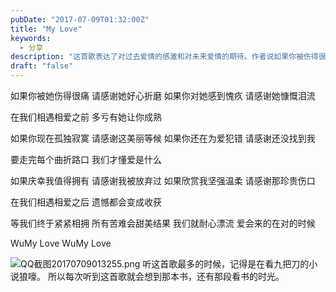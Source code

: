 ```yaml
---
pubDate: "2017-07-09T01:32:00Z"
title: "My Love"
keywords:
  - 分享
description: "这首歌表达了对过去爱情的感激和对未来爱情的期待。作者说如果你被伤得很痛，要感谢她让你成熟；如果你感到愧疚，要感谢她的慷慨泪流。在相遇相爱之前，多亏有她让你成熟。如果你现在孤独寂寞，要感谢这美丽的等候；如果你还在为爱犯错，要感谢还没找到我。要走完每个曲折路口，才能懂得爱是什么。如果庆幸我值得拥有，要感谢我被放弃过；如果欣赏我坚强温柔，要感谢那珍贵的伤口。在相遇相爱之后，遗憾都会变成收获。等我们终于紧紧相拥，所有苦难会甜美结果。我们要耐心漂流，爱会在对的时候来临。"
draft: "false"
---
```


<p>如果你被她伤得很痛
请感谢她好心折磨
如果你对她感到愧疚
请感谢她慷慨泪流</p>
<p>在我们相遇相爱之前
多亏有她让你成熟</p>
<p>如果你现在孤独寂寞
请感谢这美丽等候
如果你还在为爱犯错
请感谢还没找到我</p>
<p>要走完每个曲折路口
我们才懂爱是什么</p>
<p>如果庆幸我值得拥有
请感谢我被放弃过
如果欣赏我坚强温柔
请感谢那珍贵伤口</p>
<p>在我们相遇相爱之后
遗憾都会变成收获</p>
<p>等我们终于紧紧相拥
所有苦难会甜美结果
我们就耐心漂流
爱会来的在对的时候</p>
<p>WuMy Love WuMy Love</p>
<p><img src="https://xy07-1251893119.costj.myqcloud.com/2017/07/09/1251695645.png" alt="QQ截图20170709013255.png" title="QQ截图20170709013255.png" />
听这首歌最多的时候，记得是在看九把刀的小说狼嚎。
所以每次听到这首歌就会想到那本书，还有那段看书的时光。</p>